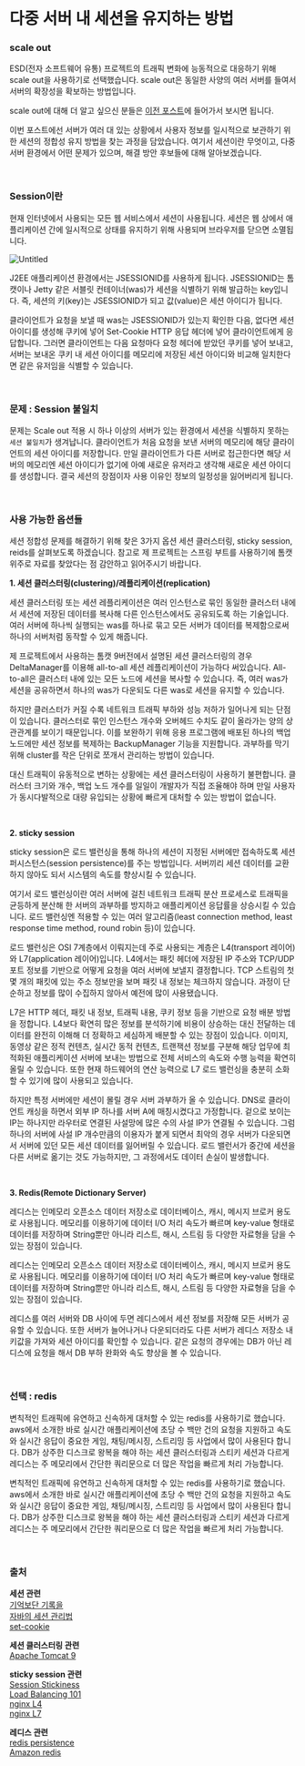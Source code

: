 # 다중 서버 내 세션을 유지하는 방법

### scale out

ESD(전자 소프트웨어 유통) 프로젝트의 트래픽 변화에 능동적으로 대응하기 위해 scale out을 사용하기로 선택했습니다. scale out은 동일한 사양의 여러 서버를 들여서 서버의 확장성을 확보하는 방법입니다.

scale out에 대해 더 알고 싶으신 분들은 [이전 포스트](https://daakludens.github.io/session/)에 들어가서 보시면 됩니다.

이번 포스트에선 서버가 여러 대 있는 상황에서 사용자 정보를 일시적으로 보관하기 위한 세션의 정합성 유지 방법을 찾는 과정을 담았습니다. 여기서 세션이란 무엇이고, 다중 서버 환경에서 어떤 문제가 있으며, 해결 방안 후보들에 대해 알아보겠습니다.

<br>

### Session이란 

현재 인터넷에서 사용되는 모든 웹 서비스에서 세션이 사용됩니다. 세션은 웹 상에서 애플리케이션 간에 일시적으로 상태를 유지하기 위해 사용되며 브라우저를 닫으면 소멸됩니다.

![Untitled](https://user-images.githubusercontent.com/71559880/102233414-9627ba00-3f33-11eb-94a2-1e6dc9c5b573.png)

J2EE 애플리케이션 환경에서는 JSESSIONID를 사용하게 됩니다. JSESSIONID는 톰캣이나 Jetty 같은 서블릿 컨테이너(was)가 세션을 식별하기 위해 발급하는 key입니다. 즉, 세션의 키(key)는 JSESSIONID가 되고 값(value)은 세션 아이디가 됩니다.

클라이언트가 요청을 보낼 때 was는 JSESSIONID가 있는지 확인한 다음, 없다면  세션 아이디를 생성해 쿠키에 넣어 Set-Cookie HTTP 응답 헤더에 넣어 클라이언트에게 응답합니다. 그러면 클라이언트는 다음 요청마다 요청 헤더에 받았던 쿠키를 넣어 보내고, 서버는 보내온 쿠키 내 세션 아이디를 메모리에 저장된 세션 아이디와 비교해 일치한다면 같은 유저임을 식별할 수 있습니다.

<br>

### 문제 : Session 불일치

문제는 Scale out 적용 시 하나 이상의 서버가 있는 환경에서 세션을 식별하지 못하는 `세션 불일치`가 생겨납니다. 클라이언트가 처음 요청을 보낸 서버의 메모리에 해당 클라이언트의 세션 아이디를 저장합니다. 만일 클라이언트가 다른 서버로 접근한다면 해당 서버의 메모리엔 세션 아이디가 없기에 아예 새로운 유저라고 생각해 새로운 세션 아이디를 생성합니다. 결국 세션의 장점이자 사용 이유인 정보의 일정성을 잃어버리게 됩니다.

<br>

### 사용 가능한 옵션들

세션 정합성 문제를 해결하기 위해 찾은 3가지 옵션 세션 클러스터링, sticky session, reids를 살펴보도록 하겠습니다. 참고로 제 프로젝트는 스프링 부트를 사용하기에 톰캣 위주로 자료를 찾았다는 점 감안하고 읽어주시기 바랍니다.

**1. 세션 클러스터링(clustering)/레플리케이션(replication)**

세션 클러스터링 또는 세션 레플리케이션은 여러 인스턴스로 묶인 동일한 클러스터 내에서 세션에 저장된 데이터를 복사해 다른 인스턴스에서도 공유되도록 하는 기술입니다. 여러 서버에 하나씩 실행되는 was를 하나로 묶고 모든 서버가 데이터를 복제함으로써 하나의 서버처럼 동작할 수 있게 해줍니다.

제 프로젝트에서 사용하는 톰캣 9버전에서 설명된 세션 클러스터링의 경우 DeltaManager를 이용해 all-to-all 세션 레플리케이션이 가능하다 써있습니다. All-to-all은 클러스터 내에 있는 모든 노드에 세션을 복사할 수 있습니다. 즉, 여러 was가 세션을 공유하면서 하나의 was가 다운되도 다른 was로 세션을 유지할 수 있습니다.

하지만 클러스터가 커질 수록 네트워크 트래픽 부하와 성능 저하가 일어나게 되는 단점이 있습니다. 클러스터로 묶인 인스턴스 개수와 오버헤드 수치도 같이 올라가는 양의 상관관계를 보이기 때문입니다. 이를 보완하기 위해 응용 프로그램에 배포된 하나의 백업 노드에만 세션 정보를 복제하는 BackupManager 기능을 지원합니다. 과부하를 막기 위해 cluster를 작은 단위로 쪼개서 관리하는 방법이 있습니다. 

대신 트래픽이 유동적으로 변하는 상황에는 세션 클러스터링이 사용하기 불편합니다. 클러스터 크기와 개수, 백업 노드 개수를 일일이 개발자가 직접 조율해야 하며 만일 사용자가 동시다발적으로 대량 유입되는 상황에 빠르게 대처할 수 있는 방법이 없습니다.

<br>

**2. sticky session** 

sticky session은 로드 밸런싱을 통해 하나의 세션이 지정된 서버에만 접속하도록 세션 퍼시스턴스(session persistence)를 주는 방법입니다. 서버끼리 세션 데이터를 교환하지 않아도 되서 시스템의 속도를 향상시킬 수 있습니다. 

여기서 로드 밸런싱이란 여러 서버에 걸친 네트워크 트래픽 분산 프로세스로 트래픽을 균등하게 분산해 한 서버의 과부하를 방지하고 애플리케이션 응답률을 상승시킬 수 있습니다. 로드 밸런싱엔 적용할 수 있는 여러 알고리즘(least connection method, least response time method, round robin 등)이 있습니다.

로드 밸런싱은 OSI 7계층에서 이뤄지는데 주로 사용되는 계층은 L4(transport 레이어)와 L7(application 레이어)입니다. L4에서는 패킷 헤더에 저장된 IP 주소와 TCP/UDP 포트 정보를 기반으로 어떻게 요청을 여러 서버에 보낼지 결정합니다.  TCP 스트림의 첫 몇 개의 패킷에 있는 주소 정보만을 보며 패킷 내 정보는 체크하지 않습니다. 과정이 단순하고 정보를 많이 수집하지 않아서 예전에 많이 사용됐습니다.

L7은 HTTP 헤더, 패킷 내 정보, 트래픽 내용, 쿠키 정보 등을 기반으로 요청 배분 방법을 정합니다. L4보다 확연히 많은 정보를 분석하기에 비용이 상승하는 대신 전달하는 데이터를 완전히 이해해 더 정확하고 세심하게 배분할 수 있는 장점이 있습니다. 이미지, 동영상 같은 정적 컨텐츠, 실시간 동적 컨텐츠, 트랜잭션 정보를 구분해 해당 업무에 최적화된 애플리케이션 서버에 보내는 방법으로 전체 서비스의 속도와 수행 능력을 확연히 올릴 수 있습니다. 또한 현재 하드웨어의 연산 능력으로 L7 로드 밸런싱을 충분히 소화할 수 있기에 많이 사용되고 있습니다. 

하지만 특정 서버에만 세션이 몰릴 경우 서버 과부하가 올 수 있습니다. DNS로 클라이언트 캐싱을 하면서 외부 IP 하나를 서버 A에 매칭시켰다고 가정합니다. 겉으로 보이는 IP는 하나지만 라우터로 연결된 사설망에 많은 수의 사설 IP가 연결될 수 있습니다. 그럼 하나의 서버에 사설 IP 개수만큼의 이용자가 붙게 되면서 최악의 경우 서버가 다운되면서 서버에 있던 모든 세션 데이터를 잃어버릴 수 있습니다. 로드 밸런서가 중간에 세션을 다른 서버로 옮기는 것도 가능하지만, 그 과정에서도 데이터 손실이 발생합니다. 

<br>

**3. Redis(Remote Dictionary Server)**

레디스는 인메모리 오픈소스 데이터 저장소로 데이터베이스, 캐시, 메시지 브로커 용도로 사용됩니다. 메모리를 이용하기에 데이터 I/O 처리 속도가 빠르며 key-value 형태로 데이터를 저장하며 String뿐만 아니라 리스트, 해시, 스트림 등 다양한 자료형을 담을 수 있는 장점이 있습니다. 

레디스는 인메모리 오픈소스 데이터 저장소로 데이터베이스, 캐시, 메시지 브로커 용도로 사용됩니다. 메모리를 이용하기에 데이터 I/O 처리 속도가 빠르며 key-value 형태로 데이터를 저장하며 String뿐만 아니라 리스트, 해시, 스트림 등 다양한 자료형을 담을 수 있는 장점이 있습니다. 

레디스를 여러 서버와 DB 사이에 두면 레디스에서 세션 정보를 저장해 모든 서버가 공유할 수 있습니다. 또한 서버가 늘어나거나 다운되더라도 다른 서버가 레디스 저장소 내 키값을 가져와 세션 아이디를 확인할 수 있습니다. 같은 요청의 경우에는 DB가 아닌 레디스에 요청을 해서 DB 부하 완화와 속도 향상을 볼 수 있습니다.

<br>

### 선택 : redis

변칙적인 트래픽에 유연하고 신속하게 대처할 수 있는 redis를 사용하기로 했습니다. aws에서 소개한 바로 실시간 애플리케이션에 초당 수 백만 건의 요청을 지원하고 속도와 실시간 응답이 중요한 게임, 채팅/메시징, 스트리밍 등 사업에서 많이 사용된다 합니다. DB가 상주한 디스크로 왕복을 해야 하는 세션 클러스터링과 스티키 세션과 다르게 레디스는 주 메모리에서 간단한 쿼리문으로 더 많은 작업을 빠르게 처리 가능합니다. 

변칙적인 트래픽에 유연하고 신속하게 대처할 수 있는 redis를 사용하기로 했습니다. aws에서 소개한 바로 실시간 애플리케이션에 초당 수 백만 건의 요청을 지원하고 속도와 실시간 응답이 중요한 게임, 채팅/메시징, 스트리밍 등 사업에서 많이 사용된다 합니다. DB가 상주한 디스크로 왕복을 해야 하는 세션 클러스터링과 스티키 세션과 다르게 레디스는 주 메모리에서 간단한 쿼리문으로 더 많은 작업을 빠르게 처리 가능합니다. 

<br>

### 출처

**세션 관련**     
[기억보단 기록을](https://jojoldu.tistory.com/118)     
[자바의 세션 관리법](https://stackoverflow.com/questions/1700390/best-option-for-session-management-in-java)     
[set-cookie](https://developer.mozilla.org/en-US/docs/Web/HTTP/Headers/Set-Cookie)

**세션 클러스터링 관련**     
[Apache Tomcat 9](https://tomcat.apache.org/tomcat-9.0-doc/cluster-howto.html)     

**sticky session 관련**     
[Session Stickiness](https://www.imperva.com/learn/availability/sticky-session-persistence-and-cookies/)     
[Load Balancing 101](https://avinetworks.com/what-is-load-balancing/)     
[nginx L4](https://www.nginx.com/resources/glossary/layer-4-load-balancing/)     
[nginx L7](https://www.nginx.com/resources/glossary/layer-7-load-balancing/)     


**레디스 관련**     
[redis persistence](https://redis.io/topics/persistence)     
[Amazon redis](https://aws.amazon.com/ko/redis/)
